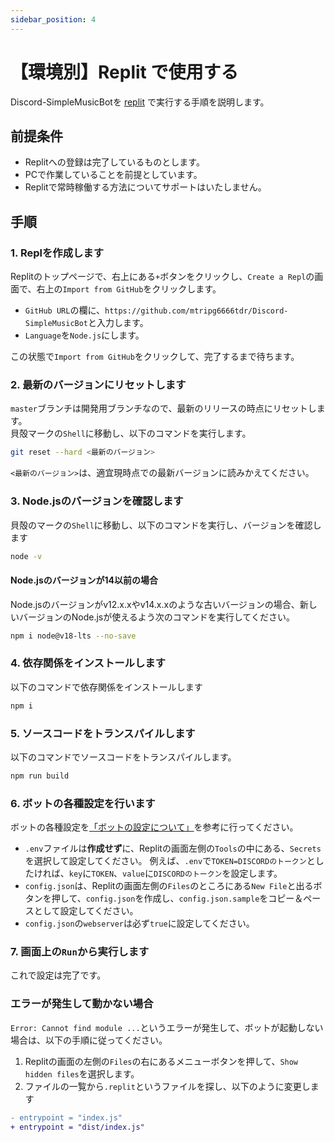 ```yaml
---
sidebar_position: 4
---
```

# 【環境別】Replit で使用する
Discord-SimpleMusicBotを [replit](https://replit.com/) で実行する手順を説明します。

## 前提条件
* Replitへの登録は完了しているものとします。
* PCで作業していることを前提としています。
* Replitで常時稼働する方法についてサポートはいたしません。

## 手順
### 1. Replを作成します
  Replitのトップページで、右上にある`+`ボタンをクリックし、`Create a Repl`の画面で、右上の`Import from GitHub`をクリックします。  
  * `GitHub URL`の欄に、`https://github.com/mtripg6666tdr/Discord-SimpleMusicBot`と入力します。
  * `Language`を`Node.js`にします。
  
  この状態で`Import from GitHub`をクリックして、完了するまで待ちます。

### 2. 最新のバージョンにリセットします
  `master`ブランチは開発用ブランチなので、最新のリリースの時点にリセットします。  
  貝殻マークの`Shell`に移動し、以下のコマンドを実行します。
  ```sh
  git reset --hard <最新のバージョン>
  ```
  `<最新のバージョン>`は、適宜現時点での最新バージョンに読みかえてください。

### 3. Node.jsのバージョンを確認します
  貝殻のマークの`Shell`に移動し、以下のコマンドを実行し、バージョンを確認します
  ```sh
  node -v
  ```

  #### Node.jsのバージョンが14以前の場合
  Node.jsのバージョンがv12.x.xやv14.x.xのような古いバージョンの場合、新しいバージョンのNode.jsが使えるよう次のコマンドを実行してください。
  ```sh
  npm i node@v18-lts --no-save
  ```

### 4. 依存関係をインストールします
  以下のコマンドで依存関係をインストールします
  ```sh
  npm i
  ```

### 5. ソースコードをトランスパイルします
  以下のコマンドでソースコードをトランスパイルします。
  ```sh
  npm run build
  ```

### 6. ボットの各種設定を行います
  ボットの各種設定を[「ボットの設定について」](./configuration.md)を参考に行ってください。

  * `.env`ファイルは**作成せず**に、Replitの画面左側の`Tools`の中にある、`Secrets`を選択して設定してください。
    例えば、`.env`で`TOKEN=DISCORDのトークン`としたければ、`key`に`TOKEN`、`value`に`DISCORDのトークン`を設定します。
  * `config.json`は、Replitの画面左側の`Files`のところにある`New File`と出るボタンを押して、`config.json`を作成し、`config.json.sample`をコピー＆ペースとして設定してください。
  * `config.json`の`webserver`は必ず`true`に設定してください。

### 7. 画面上の`Run`から実行します
  これで設定は完了です。

### エラーが発生して動かない場合
  `Error: Cannot find module ...`というエラーが発生して、ボットが起動しない場合は、以下の手順に従ってください。
  1. Replitの画面の左側の`Files`の右にあるメニューボタンを押して、`Show hidden files`を選択します。
  2. ファイルの一覧から`.replit`というファイルを探し、以下のように変更します
```diff title=".replit"
- entrypoint = "index.js"
+ entrypoint = "dist/index.js"
```
